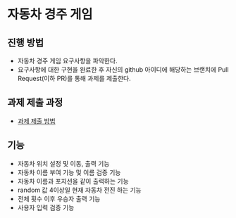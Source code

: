 # 자동차 경주 게임
## 진행 방법
* 자동차 경주 게임 요구사항을 파악한다.
* 요구사항에 대한 구현을 완료한 후 자신의 github 아이디에 해당하는 브랜치에 Pull Request(이하 PR)를 통해 과제를 제출한다.

## 과제 제출 과정
* [과제 제출 방법](https://github.com/next-step/nextstep-docs/tree/master/precourse)



## 기능
* 자동차 위치 설정 및 이동, 출력 기능
* 자동차 이름 부여 기능 및 이름 검증 기능
* 자동차 이름과 포지션을 같이 출력하는 기능
* random 값 4이상일 현재 자동차 전진 하는 기능
* 전체 횟수 이후 우승자 출력 기능
* 사용자 입력 검증 기능